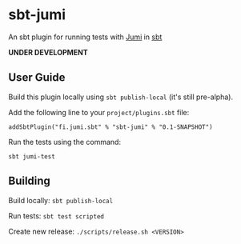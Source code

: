 sbt-jumi
========

An sbt plugin for running tests with [Jumi](http://jumi.fi/) in [sbt](http://www.scala-sbt.org/)

**UNDER DEVELOPMENT**


User Guide
----------

Build this plugin locally using `sbt publish-local` (it's still pre-alpha).

Add the following line to your `project/plugins.sbt` file:

    addSbtPlugin("fi.jumi.sbt" % "sbt-jumi" % "0.1-SNAPSHOT")

Run the tests using the command:

    sbt jumi-test


Building
--------

Build locally: `sbt publish-local`

Run tests: `sbt test scripted`

Create new release: `./scripts/release.sh <VERSION>`
